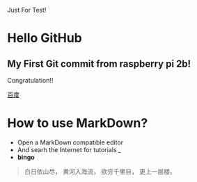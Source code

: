 Just For Test!

# Hello GitHub 
## My First Git commit from raspberry pi 2b!
Congratulation!!

[百度](http://www.baidu.com)

# How to use MarkDown?
* Open a MarkDown compatible editor
* And searh the Internet for tutorials *_*
* **bingo**

> 白日依山尽，
> 黄河入海流，
> 欲穷千里目，
> 更上一层楼。


